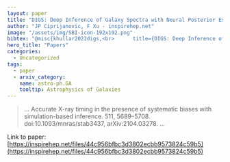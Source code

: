 ```yaml
---
layout: paper
title: "DIGS: Deep Inference of Galaxy Spectra with Neural Posterior Estimation"
author: "JP Ciprijanovic, F Xu - inspirehep.net"
image: "/assets/img/SBI-icon-192x192.png"
bibtex: "@misc{khullar2022digs,<br>      title={DIGS: Deep Inference of Galaxy Spectra with Neural Posterior Estimation}, <br>      author={Gourav Khullar and Brian Nord and Aleksandra Ciprijanovic and Jason Poh and Fei Xu},<br>      year={2022},<br>      eprint={2211.09126},<br>      archivePrefix={arXiv},<br>      primaryClass={astro-ph.GA}<br>}"
hero_title: "Papers"
categories:
  - Uncategorized
tags:
  - paper
  - arxiv_category:
    name: astro-ph.GA
    tooltip: Astrophysics of Galaxies
---
```

>… Accurate X-ray timing in the presence of systematic biases with simulation-based inference. 511, 5689–5708. doi:10.1093/mnras/stab3437, arXiv:2104.03278. …

Link to paper: [https://inspirehep.net/files/44c956bfbc3d3802ecbb9573824c59b5](https://inspirehep.net/files/44c956bfbc3d3802ecbb9573824c59b5)


